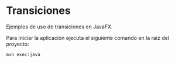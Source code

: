 # Transiciones

Ejemplos de uso de transiciones en JavaFX.

Para iniciar la aplicación ejecuta el siguiente comando en la raíz del proyecto:

```bash
mvn exec:java
```
